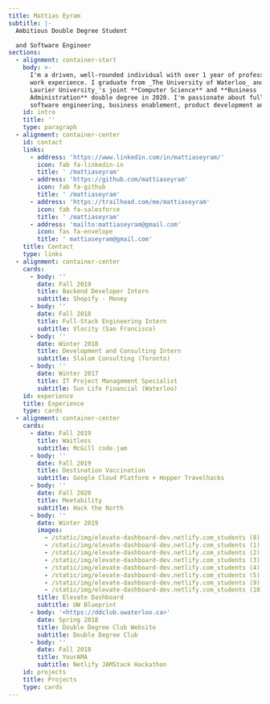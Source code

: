 ```yaml
---
title: Mattias Eyram
subtitle: |-
  Ambitious Double Degree Student

  and Software Engineer
sections:
  - alignment: container-start
    body: >-
      I'm a driven, well-rounded individual with over 1 year of professional
      work experience. I graduate from _The University of Waterloo_ and _Wilfrid
      Laurier University_'s joint **Computer Science** and **Business
      Administration** double degree in 2020. I'm passionate about full-stack
      software engineering, business enablement, product development and design.
    id: intro
    title: ''
    type: paragraph
  - alignment: container-center
    id: contact
    links:
      - address: 'https://www.linkedin.com/in/mattiaseyram/'
        icon: fab fa-linkedin-in
        title: ' /mattiaseyram'
      - address: 'https://github.com/mattiaseyram'
        icon: fab fa-github
        title: ' /mattiaseyram'
      - address: 'https://trailhead.com/me/mattiaseyram'
        icon: fab fa-salesforce
        title: ' /mattiaseyram'
      - address: 'mailto:mattiaseyram@gmail.com'
        icon: fas fa-envelope
        title: ' mattiaseyram@gmail.com'
    title: Contact
    type: links
  - alignment: container-center
    cards:
      - body: ''
        date: Fall 2019
        title: Backend Developer Intern
        subtitle: Shopify - Money
      - body: ''
        date: Fall 2018
        title: Full-Stack Engineering Intern
        subtitle: Vlocity (San Francisco)
      - body: ''
        date: Winter 2018
        title: Development and Consulting Intern
        subtitle: Slalom Consulting (Toronto)
      - body: ''
        date: Winter 2017
        title: IT Project Management Specialist
        subtitle: Sun Life Financial (Waterloo)
    id: experience
    title: Experience
    type: cards
  - alignment: container-center
    cards:
      - date: Fall 2019
        title: Waitless
        subtitle: McGill code.jam
      - body: ''
        date: Fall 2019
        title: Destination Vaccination
        subtitle: Google Cloud Platform + Hopper Travelhacks
      - body: ''
        date: Fall 2020
        title: Meetability
        subtitle: Hack the North
      - body: ''
        date: Winter 2019
        images:
          - /static/img/elevate-dashboard-dev.netlify.com_students (8).png
          - /static/img/elevate-dashboard-dev.netlify.com_students (1).png
          - /static/img/elevate-dashboard-dev.netlify.com_students (2).png
          - /static/img/elevate-dashboard-dev.netlify.com_students (3).png
          - /static/img/elevate-dashboard-dev.netlify.com_students (4).png
          - /static/img/elevate-dashboard-dev.netlify.com_students (5).png
          - /static/img/elevate-dashboard-dev.netlify.com_students (9).png
          - /static/img/elevate-dashboard-dev.netlify.com_students (10).png
        title: Elevate Dashboard
        subtitle: UW Blueprint
      - body: '<https://ddclub.uwaterloo.ca>'
        date: Spring 2018
        title: Double Degree Club Website
        subtitle: Double Degree Club
      - body: ''
        date: Fall 2018
        title: YourAMA
        subtitle: Netlify JAMStack Hackathon
    id: projects
    title: Projects
    type: cards
---
```


